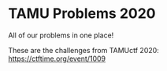# TAMU Problems 2020
All of our problems in one place!

These are the challenges from TAMUctf 2020: https://ctftime.org/event/1009
